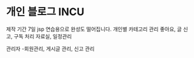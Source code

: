 # 개인 블로그 INCU
제작 기간 7일
jsp 연습용으로 완성도 떨어집니다. 
개인별 카테고리 관리
좋아요, 글 신고, 구독 처리
자료실, 일정관리

관리자 -회원관리, 게시글 관리, 신고 관리
